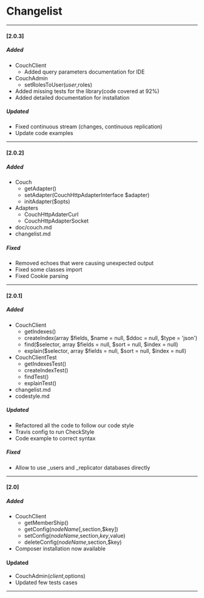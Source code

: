 # Changelist

---
#### [2.0.3]
##### Added
- CouchClient
    + Added query parameters documentation for IDE
- CouchAdmin
    + setRolesToUser($user,$roles)
- Added missing tests for the library(code covered at 92%)
- Added detailed documentation for installation

##### Updated
- Fixed continuous stream (changes, continuous replication)
- Update code examples


---
#### [2.0.2]
##### Added
- Couch
    + getAdapter()
    + setAdapter(CouchHttpAdapterInterface $adapter)
    + initAdapter($opts)
- Adapters
    + CouchHttpAdaterCurl
    + CouchHttpAdapterSocket
- doc/couch.md
- changelist.md

##### Fixed
- Removed echoes that were causing unexpected output
- Fixed some classes import
- Fixed Cookie parsing

---
#### [2.0.1]
##### Added

- CouchClient
    + getIndexes()
    + createIndex(array $fields, $name = null, $ddoc = null, $type = 'json')
    + find($selector, array $fields = null, $sort = null, $index = null)
    + explain($selector, array $fields = null, $sort = null, $index = null)
- CouchClientTest
    + getIndexesTest()
    + createIndexTest()
    + findTest()
    + explainTest()
- changelist.md
- codestyle.md

##### Updated

- Refactored all the code to follow our code style
- Travis config to run CheckStyle 
- Code example to correct syntax

##### Fixed

- Allow to use \_users and \_replicator databases directly

---
#### [2.0]
##### Added

- CouchClient
    + getMemberShip()
    + getConfig($nodeName[,$section,$key])
    + setConfig($nodeName,$section,$key,$value)
    + deleteConfig($nodeName,$section,$key)
- Composer installation now available

#### Updated
- CouchAdmin($client,$options)
- Updated few tests cases

---
